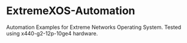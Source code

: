 # ExtremeXOS-Automation
Automation Examples for Extreme Networks Operating System. Tested using x440-g2-12p-10ge4 hardware. 
